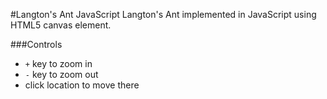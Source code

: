 #Langton's Ant JavaScript
Langton's Ant implemented in JavaScript using HTML5 canvas element.

###Controls
- `+` key to zoom in
- `-` key to zoom out
- click location to move there